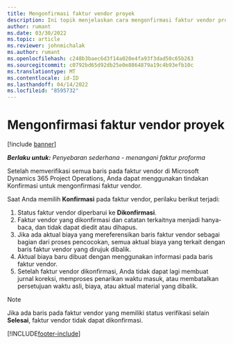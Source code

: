 ```yaml
---
title: Mengonfirmasi faktur vendor proyek
description: Ini topik menjelaskan cara mengonfirmasi faktur vendor proyek di Microsoft Dynamics 365 Project Operations dan dampak keuangan dari mengonfirmasi faktur vendor proyek.
author: rumant
ms.date: 03/30/2022
ms.topic: article
ms.reviewer: johnmichalak
ms.author: rumant
ms.openlocfilehash: c248b3baec6d3f14a020e4fa93f3dad50c65b263
ms.sourcegitcommit: c0792bd65d92db25e0e8864879a19c4b93efb10c
ms.translationtype: MT
ms.contentlocale: id-ID
ms.lasthandoff: 04/14/2022
ms.locfileid: "8595732"
---
```

# <a name="confirm-a-project-vendor-invoice"></a>Mengonfirmasi faktur vendor proyek

[!include [banner](../../includes/dataverse-preview.md)]

_**Berlaku untuk:** Penyebaran sederhana - menangani faktur proforma_

Setelah memverifikasi semua baris pada faktur vendor di Microsoft Dynamics 365 Project Operations, Anda dapat menggunakan tindakan Konfirmasi untuk mengonfirmasi faktur vendor.

Saat Anda memilih **Konfirmasi** pada faktur vendor, perilaku berikut terjadi:

1. Status faktur vendor diperbarui ke **Dikonfirmasi**.
2. Faktur vendor yang dikonfirmasi dan catatan terkaitnya menjadi hanya-baca, dan tidak dapat diedit atau dihapus.
3. Jika ada aktual biaya yang mereferensikan baris faktur vendor sebagai bagian dari proses pencocokan, semua aktual biaya yang terkait dengan baris faktur vendor yang dirujuk dibalik.
4. Aktual biaya baru dibuat dengan menggunakan informasi pada baris faktur vendor.
5. Setelah faktur vendor dikonfirmasi, Anda tidak dapat lagi membuat jurnal koreksi, memproses penarikan waktu masuk, atau membatalkan persetujuan waktu asli, biaya, atau aktual material yang dibalik.

> [!NOTE]
> Jika ada baris pada faktur vendor yang memiliki status verifikasi selain **Selesai**, faktur vendor tidak dapat dikonfirmasi.

[!INCLUDE[footer-include](../../includes/footer-banner.md)]

